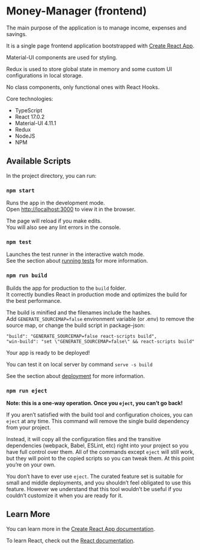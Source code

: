 # Money-Manager (frontend)
The main purpose of the application is to manage income, expenses and savings.

It is a single page frontend application bootstrapped with [Create React App](https://github.com/facebook/create-react-app).

Material-UI components are used for styling.

Redux is used to store global state in memory and some custom UI configurations in local storage.

No class components, only functional ones with React Hooks.

Core technologies:
+ TypeScript 
+ React 17.0.2 
+ Material-UI 4.11.1 
+ Redux
+ NodeJS
+ NPM

## Available Scripts

In the project directory, you can run:

### `npm start`

Runs the app in the development mode.\
Open [http://localhost:3000](http://localhost:3000) to view it in the browser.

The page will reload if you make edits.\
You will also see any lint errors in the console.

### `npm test`

Launches the test runner in the interactive watch mode.\
See the section about [running tests](https://facebook.github.io/create-react-app/docs/running-tests) for more information.

### `npm run build`

Builds the app for production to the `build` folder.\
It correctly bundles React in production mode and optimizes the build for the best performance.

The build is minified and the filenames include the hashes.\
Add `GENERATE_SOURCEMAP=false` environment variable (or .env) to remove the source map, or change the build script in package-json:
```
"build": "GENERATE_SOURCEMAP=false react-scripts build",
"win-build": "set \"GENERATE_SOURCEMAP=false\" && react-scripts build"
```
Your app is ready to be deployed!

You can test it on local server by command `serve -s build`

See the section about [deployment](https://facebook.github.io/create-react-app/docs/deployment) for more information.

### `npm run eject`

**Note: this is a one-way operation. Once you `eject`, you can’t go back!**

If you aren’t satisfied with the build tool and configuration choices, you can `eject` at any time. This command will remove the single build dependency from your project.

Instead, it will copy all the configuration files and the transitive dependencies (webpack, Babel, ESLint, etc) right into your project so you have full control over them. All of the commands except `eject` will still work, but they will point to the copied scripts so you can tweak them. At this point you’re on your own.

You don’t have to ever use `eject`. The curated feature set is suitable for small and middle deployments, and you shouldn’t feel obligated to use this feature. However we understand that this tool wouldn’t be useful if you couldn’t customize it when you are ready for it.

## Learn More

You can learn more in the [Create React App documentation](https://facebook.github.io/create-react-app/docs/getting-started).

To learn React, check out the [React documentation](https://reactjs.org/).
